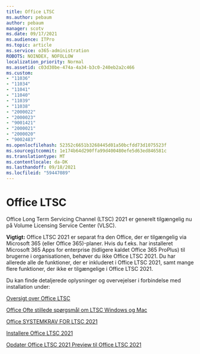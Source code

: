 ```yaml
---
title: Office LTSC
ms.author: pebaum
author: pebaum
manager: scotv
ms.date: 09/17/2021
ms.audience: ITPro
ms.topic: article
ms.service: o365-administration
ROBOTS: NOINDEX, NOFOLLOW
localization_priority: Normal
ms.assetid: c03d30be-474a-4a34-b3c0-240eb2a2c466
ms.custom:
- "11036"
- "11034"
- "11041"
- "11040"
- "11039"
- "11038"
- "2000022"
- "2000023"
- "9001421"
- "2000021"
- "2000020"
- "9002483"
ms.openlocfilehash: 52352c6651b3268445d01a50bcfdd73d1075523f
ms.sourcegitcommit: 1e174b64d290ffa99d400480efe5d63ed846581c
ms.translationtype: MT
ms.contentlocale: da-DK
ms.lasthandoff: 09/18/2021
ms.locfileid: "59447089"
---
```

# <a name="office-ltsc"></a>Office LTSC

Office Long Term Servicing Channel (LTSC) 2021 er generelt tilgængelig nu på Volume Licensing Service Center (VLSC).

**Vigtigt:** Office LTSC 2021 er separat fra den Office, der er tilgængelig via Microsoft 365 (eller Office 365)-planer. Hvis du f.eks. har installeret Microsoft 365 Apps for enterprise (tidligere kaldet Office 365 ProPlus) til brugerne i organisationen, behøver du ikke Office LTSC 2021. Du har allerede alle de funktioner, der er inkluderet i Office LTSC 2021, samt mange flere funktioner, der ikke er tilgængelige i Office LTSC 2021.

Du kan finde detaljerede oplysninger og overvejelser i forbindelse med installation under:

[Oversigt over Office LTSC](https://docs.microsoft.com/deployoffice/ltsc2021/overview)  

[Office Ofte stillede spørgsmål om LTSC Windows og Mac](https://support.microsoft.com/office/office-ltsc-for-windows-and-mac-faq-d574cf0b-3ebc-42cf-9035-a3b837e0463c)  

[Office SYSTEMKRAV FOR LTSC 2021](https://www.microsoft.com/microsoft-365/microsoft-365-and-office-resources?rtc=1#coreui-heading-kg69bnh)

[Installere Office LTSC 2021](https://docs.microsoft.com/deployoffice/ltsc2021/deploy)

[Opdater Office LTSC 2021 Preview til Office LTSC 2021](https://docs.microsoft.com/deployoffice/ltsc2021/update-from-preview)